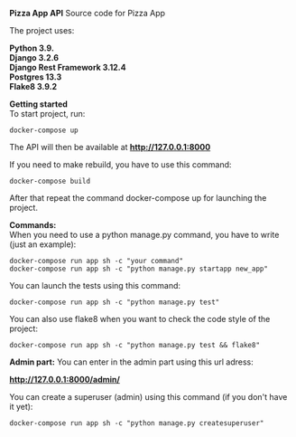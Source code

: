 <div align="left">

**Pizza App API**
Source code for Pizza App

The project uses:  

**Python  3.9.  
Django  3.2.6  
Django Rest Framework  3.12.4  
Postgres  13.3   
Flake8  3.9.2**

**Getting started**    
To start project, run:    

```
docker-compose up  
```

The API will then be available at **http://127.0.0.1:8000** 

If you need to make rebuild, you have to use this command:

```
docker-compose build
```

After that repeat the command docker-compose up for launching the project.
   
**Commands:**  
When you need to use a python manage.py command, you have to write (just an example):       

```
docker-compose run app sh -c "your command"     
docker-compose run app sh -c "python manage.py startapp new_app"
```

You can launch the tests using this command:      

`docker-compose run app sh -c "python manage.py test"`

You can also use flake8 when you want to check the code style of the project:      

`docker-compose run app sh -c "python manage.py test && flake8"`


**Admin part:**
You can enter in the admin part using this url adress:

**http://127.0.0.1:8000/admin/**

You can create a superuser (admin) using this command (if you don't have it yet):

```
docker-compose run app sh -c "python manage.py createsuperuser"
```

</div>

